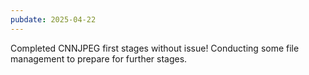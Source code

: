 ```yaml
---
pubdate: 2025-04-22
---
```


Completed CNNJPEG first stages without issue!  Conducting some file management to prepare for further stages.
